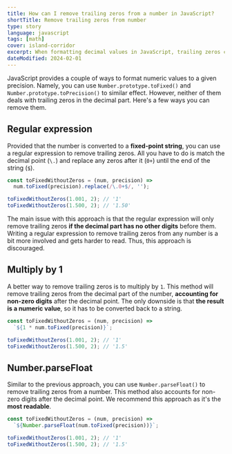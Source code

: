 ```yaml
---
title: How can I remove trailing zeros from a number in JavaScript?
shortTitle: Remove trailing zeros from number
type: story
language: javascript
tags: [math]
cover: island-corridor
excerpt: When formatting decimal values in JavaScript, trailing zeros can be undesired. Here's how to deal with them.
dateModified: 2024-02-01
---
```


JavaScript provides a couple of ways to format numeric values to a given precision. Namely, you can use `Number.prototype.toFixed()` and `Number.prototype.toPrecision()` to similar effect. However, neither of them deals with trailing zeros in the decimal part. Here's a few ways you can remove them.

## Regular expression

Provided that the number is converted to a **fixed-point string**, you can use a regular expression to remove trailing zeros. All you have to do is match the decimal point (`\.`) and replace any zeros after it (`0+`) until the end of the string (`$`).

```js
const toFixedWithoutZeros = (num, precision) =>
  num.toFixed(precision).replace(/\.0+$/, '');

toFixedWithoutZeros(1.001, 2); // '1'
toFixedWithoutZeros(1.500, 2); // '1.50'
```

The main issue with this approach is that the regular expression will only remove trailing zeros **if the decimal part has no other digits** before them. Writing a regular expression to remove trailing zeros from any number is a bit more involved and gets harder to read. Thus, this approach is discouraged.

## Multiply by 1

A better way to remove trailing zeros is to multiply by `1`. This method will remove trailing zeros from the decimal part of the number, **accounting for non-zero digits** after the decimal point. The only downside is that **the result is a numeric value**, so it has to be converted back to a string.

```js
const toFixedWithoutZeros = (num, precision) =>
  `${1 * num.toFixed(precision)}`;

toFixedWithoutZeros(1.001, 2); // '1'
toFixedWithoutZeros(1.500, 2); // '1.5'
```

## Number.parseFloat

Similar to the previous approach, you can use `Number.parseFloat()` to remove trailing zeros from a number. This method also accounts for non-zero digits after the decimal point. We recommend this approach as it's the **most readable**.

```js
const toFixedWithoutZeros = (num, precision) =>
  `${Number.parseFloat(num.toFixed(precision))}`;

toFixedWithoutZeros(1.001, 2); // '1'
toFixedWithoutZeros(1.500, 2); // '1.5'
```
